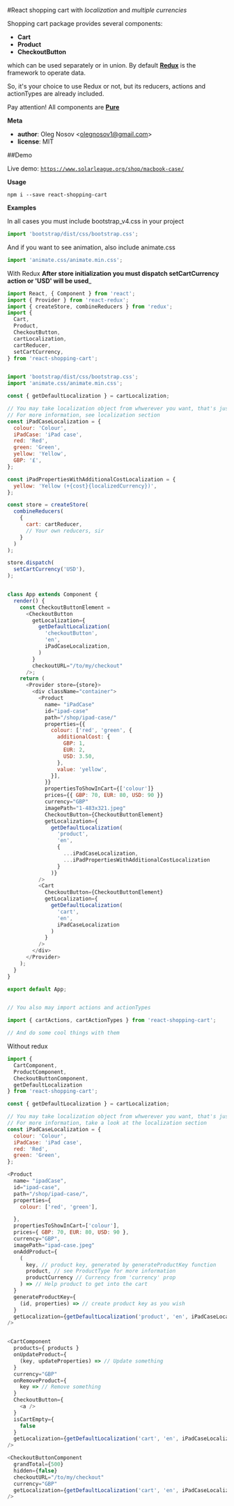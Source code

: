 
#React shopping cart with _localization_ and _multiple currencies_

Shopping cart package provides several components:
- __Cart__
- __Product__
- __CheckoutButton__

which can be used separately or in union.
By default [__Redux__](https://github.com/reactjs/redux) is the framework to operate data.

So, it's your choice to use Redux or not, but its reducers, actions and actionTypes are already included.

Pay attention! All components are  [__Pure__](https://facebook.github.io/react/docs/react-api.html#react.purecomponent)

**Meta**

-   **author**: Oleg Nosov &lt;olegnosov1@gmail.com>
-   **license**: MIT

##Demo

Live demo: [`https://www.solarleague.org/shop/macbook-case/`](https://www.solarleague.org/shop/macbook-case/)

**Usage**
```shell
npm i --save react-shopping-cart
```

**Examples**


In all cases you must include bootstrap_v4.css in your project
```javascript
import 'bootstrap/dist/css/bootstrap.css';
```
And if you want to see animation, also include animate.css
```javascript
import 'animate.css/animate.min.css';
```

With Redux
__After store initialization you must dispatch setCartCurrency action or 'USD' will be used___
```javascript
import React, { Component } from 'react';
import { Provider } from 'react-redux';
import { createStore, combineReducers } from 'redux';
import {
  Cart,
  Product,
  CheckoutButton,
  cartLocalization,
  cartReducer,
  setCartCurrency,
} from 'react-shopping-cart';


import 'bootstrap/dist/css/bootstrap.css';
import 'animate.css/animate.min.css';

const { getDefaultLocalization } = cartLocalization;

// You may take localization object from whwerever you want, that's just an example
// For more information, see localization section
const iPadCaseLocalization = {
  colour: 'Colour',
  iPadCase: 'iPad case',
  red: 'Red',
  green: 'Green',
  yellow: 'Yellow',
  GBP: '£',
};

const iPadPropertiesWithAdditionalCostLocalization = {
  yellow: 'Yellow (+{cost}{localizedCurrency})',
};

const store = createStore(
  combineReducers(
    {
      cart: cartReducer,
      // Your own reducers, sir
    }
  )
);

store.dispatch(
  setCartCurrency('USD'),
);


class App extends Component {
  render() {
    const CheckoutButtonElement =
      <CheckoutButton
        getLocalization={
          getDefaultLocalization(
            'checkoutButton',
            'en',
            iPadCaseLocalization,
          )
        }
        checkoutURL="/to/my/checkout"
      />;
    return (
      <Provider store={store}>
        <div className="container">
          <Product
            name= "iPadCase"
            id="ipad-case"
            path="/shop/ipad-case/"
            properties={{
              colour: ['red', 'green', {
                additionalCost: {
                  GBP: 1,
                  EUR: 2,
                  USD: 3.50,
                },
                value: 'yellow',
              }],
            }}
            propertiesToShowInCart={['colour']}
            prices={{ GBP: 70, EUR: 80, USD: 90 }}
            currency="GBP"
            imagePath="1-483x321.jpeg"
            CheckoutButton={CheckoutButtonElement}
            getLocalization={
              getDefaultLocalization(
                'product',
                'en',
                {
                  ...iPadCaseLocalization,
                  ...iPadPropertiesWithAdditionalCostLocalization
                }
              )}
          />
          <Cart
            CheckoutButton={CheckoutButtonElement}
            getLocalization={
              getDefaultLocalization(
                'cart',
                'en',
                iPadCaseLocalization
              )
            }
          />
        </div>
      </Provider>
    );
  }
}

export default App;


// You also may import actions and actionTypes

import { cartActions, cartActionTypes } from 'react-shopping-cart';

// And do some cool things with them
```

Without redux
```javascript
import {
  CartComponent,
  ProductComponent,
  CheckoutButtonComponent,
  getDefaultLocalization
} from 'react-shopping-cart';

const { getDefaultLocalization } = cartLocalization;

// You may take localization object from whwerever you want, that's just an example
// For more information, take a look at the localization section
const iPadCaseLocalization = {
  colour: 'Colour',
  iPadCase: 'iPad case',
  red: 'Red',
  green: 'Green',
};

<Product
  name= "ipadCase",
  id="ipad-case",
  path="/shop/ipad-case/",
  properties={
    colour: ['red', 'green'],

  },
  propertiesToShowInCart=['colour'],
  prices={ GBP: 70, EUR: 80, USD: 90 },
  currency="GBP",
  imagePath="ipad-case.jpeg"
  onAddProduct={
    (
      key, // product key, generated by generateProductKey function
      product, // see ProductType for more information
      productCurrency // Currency from 'currency' prop
    ) => // Help product to get into the cart
  }
  generateProductKey={
    (id, properties) => // create product key as you wish
  }
  getLocalization={getDefaultLocalization('product', 'en', iPadCaseLocalization)}
/>


<CartComponent
  products={ products }
  onUpdateProduct={
    (key, updateProperties) => // Update something
  }
  currency="GBP"
  onRemoveProduct={
    key => // Remove something
  }
  CheckoutButton={
    <a />
  }
  isCartEmpty={
    false
  }
  getLocalization={getDefaultLocalization('cart', 'en', iPadCaseLocalization)}
/>

<CheckoutButtonComponent
  grandTotal={500}
  hidden={false}
  checkoutURL="/to/my/checkout"
  currency="GBP"
  getLocalization={getDefaultLocalization('cart', 'en', iPadCaseLocalization)}
/>

```
